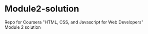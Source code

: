 # Module2-solution
Repo for Coursera "HTML, CSS, and Javascript for Web Developers" Module 2 solution